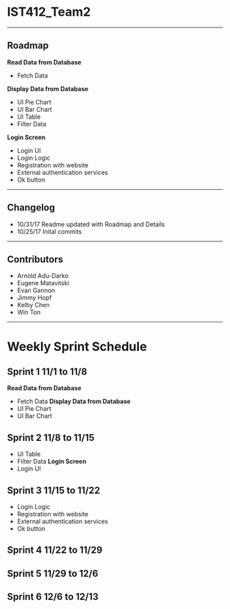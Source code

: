 # IST412_Team2  
----
## Roadmap  

**Read Data from Database** 

* Fetch Data

**Display Data from Database**  

* UI Pie Chart 
* UI Bar Chart
* UI Table
* Filter Data  

**Login Screen**  

* Login UI
* Login Logic
* Registration with website
* External authentication services
* Ok button

----
## Changelog
* 10/31/17 Readme updated with Roadmap and Details
* 10/25/17 Inital commits

----
## Contributors
* Arnold Adu-Darko
* Eugene Matavitski
* Evan Gannon
* Jimmy Hopf
* Kelby Chen
* Win Ton

----
# Weekly Sprint Schedule

## Sprint 1 11/1 to 11/8
**Read Data from Database** 
* Fetch Data
**Display Data from Database**  
* UI Pie Chart 
* UI Bar Chart

## Sprint 2 11/8 to 11/15
* UI Table
* Filter Data 
**Login Screen**  
* Login UI

## Sprint 3 11/15 to 11/22
* Login Logic
* Registration with website
* External authentication services
* Ok button

## Sprint 4 11/22 to 11/29


## Sprint 5 11/29 to 12/6
 

## Sprint 6 12/6 to 12/13

